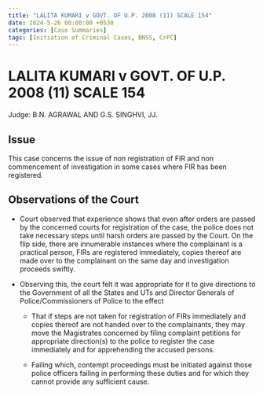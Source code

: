 ```yaml
---
title: "LALITA KUMARI v GOVT. OF U.P. 2008 (11) SCALE 154"
date: 2024-5-26 00:00:00 +0530
categories: [Case Summaries]
tags: [Initiation of Criminal Cases, BNSS, CrPC]
---
```


# LALITA KUMARI v GOVT. OF U.P. 2008 (11) SCALE 154

Judge: B.N. AGRAWAL AND G.S. SINGHVI, JJ. 

## Issue

This case concerns the issue of non registration of FIR and non commencement of investigation in some cases where FIR has been registered. 

## Observations of the Court

* Court observed that experience shows that even after orders are passed by the concerned courts for registration of the case, the police does not take necessary steps until harsh orders are passed by the Court. On the flip side, there are innumerable instances where the complainant is a practical person, FIRs are registered immediately, copies thereof are made over to the complainant on the same day and investigation proceeds swiftly.

* Observing this, the court felt it was appropriate for it to give directions to the Government of all the States and UTs and Director Generals of Police/Commissioners of Police to the effect
   
   * That if steps are not taken for registration of FIRs immediately and copies thereof are not handed over to the complainants, they may move the Magistrates concerned by filing complaint petitions for appropriate direction(s) to the police to register the case immediately and for apprehending the accused persons.

   * Failing which, contempt proceedings must be initiated against those police officers failing in performing these duties and for which they cannot provide any sufficient cause.  

